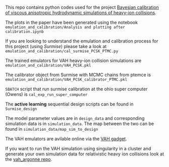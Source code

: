 This repo contains python codes used for the project [Bayesian calibration of viscous anisotropic hydrodynamic simulations of heavy-ion collisions](https://arxiv.org/abs/2302.14184]). 

The plots in the paper have been generated using the notebook `emulation_and_calibration/Analysis and plotting after calibration.ipynb`

If you are looking to understand the emulation and calibration process for this project (using *Surmise*) please take a look at `emulation_and_calibration/cal_surmise_PCSK_PTMC.py`

The trained emulators for VAH heavy-ion collision simulations are `emulation_and_calibration/VAH_PCSK.pkl`

The calibrator object from Surmise with MCMC chains from ptemce is  `emulation_and_calibration/VAH_PCSK_calibrator_PTMC.pkl`

`SBATCH` script that run surmise calibration at the ohio super computer (Owens) is `cal_exp_run_super_computer`

The **active learning** sequential design scripts can be found in `Surmise_design`

The model parameter values are in `design_data` and corresponding simulation data is in `simulation_data`. The map between the two can be found in `simulation_data/map_sim_to_design`

The VAH emulators are avilable online via the [VAH gadget](https://danosu-visualization-vah-streamlit-widget-wq49dw.streamlit.app/). 

If you want to run the VAH simulation using singularity in a cluster and generate your own simulation data for relativistic heavy ion collisions look at the [vah_argonne repo](https://github.com/danOSU/vah_argonne/tree/main).

